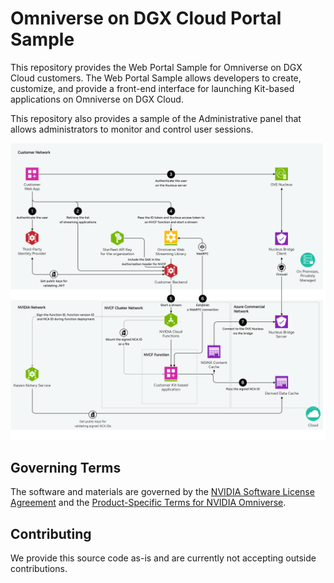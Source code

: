 # Omniverse on DGX Cloud Portal Sample

This repository provides the Web Portal Sample for Omniverse on DGX Cloud customers. 
The Web Portal Sample allows developers to create, customize, and provide a front-end interface for launching Kit-based applications on Omniverse on DGX Cloud.  

This repository also provides a sample of the Administrative panel that allows administrators to monitor and control user sessions.

![component-diagram.png](docs/images/component-diagram.png)

## Governing Terms

The software and materials are governed by the [NVIDIA Software License Agreement](https://www.nvidia.com/en-us/agreements/enterprise-software/nvidia-software-license-agreement/) and the [Product-Specific Terms for NVIDIA Omniverse](https://www.nvidia.com/en-us/agreements/enterprise-software/product-specific-terms-for-omniverse/).

## Contributing

We provide this source code as-is and are currently not accepting outside contributions.